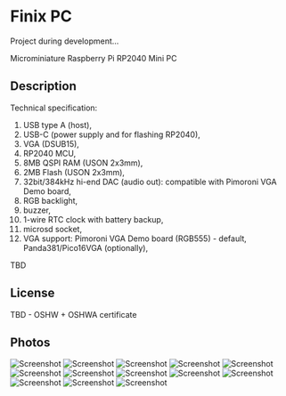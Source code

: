 # Finix PC

Project during development...

Microminiature Raspberry Pi RP2040 Mini PC

## Description
Technical specification:
1. USB type A (host),
2. USB-C (power supply and for flashing RP2040),
3. VGA (DSUB15),
4. RP2040 MCU,
5. 8MB QSPI RAM (USON 2x3mm),
6. 2MB Flash (USON 2x3mm),
7. 32bit/384kHz hi-end DAC (audio out): compatible with Pimoroni VGA Demo board,
8. RGB backlight,
9. buzzer,
10. 1-wire RTC clock with battery backup,
11. microsd socket,
12. VGA support: Pimoroni VGA Demo board (RGB555) - default, Panda381/Pico16VGA (optionally),

TBD

## License

TBD - OSHW + OSHWA certificate

## Photos
![Screenshot](photos/finix_assembly1.png)
![Screenshot](photos/finix_assembly2.png)
![Screenshot](photos/finix_assembly3.png)
![Screenshot](photos/finix_assembly4.png)
![Screenshot](photos/finix_pimoroni.png)
![Screenshot](photos/finix1.png)
![Screenshot](photos/finix2.png)
![Screenshot](photos/finix3.png)
![Screenshot](photos/finix4.png)
![Screenshot](photos/pcb1.png)
![Screenshot](photos/pcb2.png)
![Screenshot](photos/pcb3.png)
![Screenshot](photos/pcb4.png)
